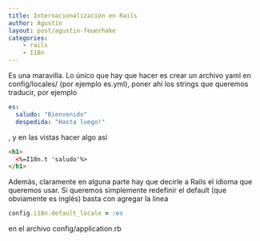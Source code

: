 ```yaml
---
title: Internacionalización en Rails
author: Agustin
layout: post/agustin-feuerhake
categories:
    - rails
    - I18n
---
```


Es una maravilla.
Lo único que hay que hacer es crear un archivo yaml en config/locales/ (por ejemplo es.yml), poner ahí los strings que queremos traducir, por ejemplo

```yaml
es:
  saludo: "Bienvenido"
  despedida: "Hasta luego!"
```

, y en las vistas hacer algo así

```html
<h1>
  <%=I18n.t 'saludo'%>
</h1>
```

Además, claramente en alguna parte hay que decirle a Rails el idioma que queremos usar. Si queremos simplemente redefinir el default (que obviamente es inglés) basta con agregar la linea

```ruby
config.i18n.default_locale = :es
```

en el archivo config/application.rb
